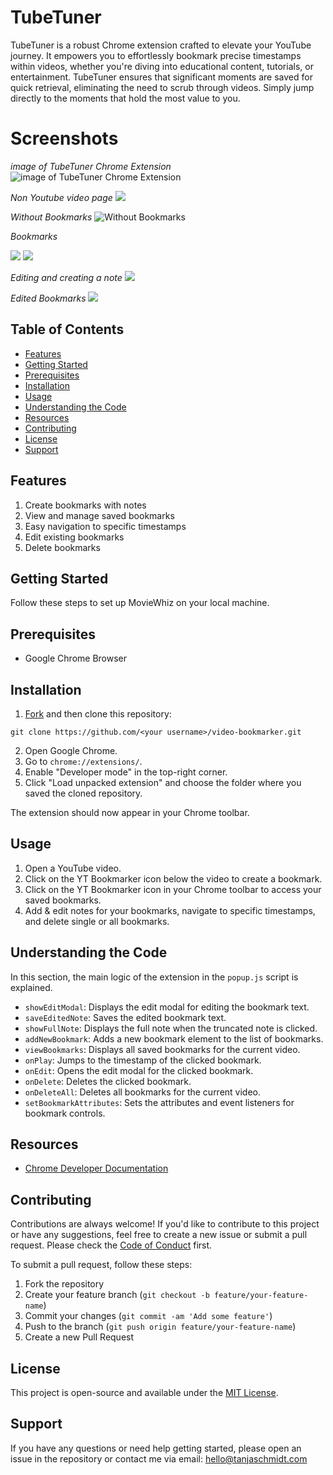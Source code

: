 # TubeTuner

TubeTuner is a robust Chrome extension crafted to elevate your YouTube journey. It empowers you to effortlessly bookmark precise timestamps within videos, whether you're diving into educational content, tutorials, or entertainment. TubeTuner ensures that significant moments are saved for quick retrieval, eliminating the need to scrub through videos. Simply jump directly to the moments that hold the most value to you.


# Screenshots

*image of TubeTuner Chrome Extension*
![image of TubeTuner Chrome Extension](https://github.com/Soumya6Tiwari/TubeTuner/blob/ab30b76b89da15845d3f09f519adbf318e8d3717/screenshots/image%20of%20TubeTuner%20Chrome%20Extension.png)




*Non Youtube video page*
![](https://github.com/Soumya6Tiwari/TubeTuner/blob/f8fe9f11df3baaecfd70a75b0cd7cfa4f59d733c/screenshots/Non%20Youtube%20Video%20page.png)




*Without Bookmarks*
![Without Bookmarks](https://github.com/Soumya6Tiwari/TubeTuner/blob/f8fe9f11df3baaecfd70a75b0cd7cfa4f59d733c/screenshots/Without%20Bookmarks.png)

*Bookmarks*

![](https://github.com/Soumya6Tiwari/TubeTuner/blob/eb35809e9d29e920abdd2400cb5a67a186a6e872/screenshots/Bookmarks.png)
![](https://github.com/Soumya6Tiwari/TubeTuner/blob/eb35809e9d29e920abdd2400cb5a67a186a6e872/screenshots/Bookmarks_.png)

*Editing and creating a note*
![](https://github.com/Soumya6Tiwari/TubeTuner/blob/eb35809e9d29e920abdd2400cb5a67a186a6e872/screenshots/Editing%20and%20creating%20a%20note%20.png
)

*Edited Bookmarks*
![](https://github.com/Soumya6Tiwari/TubeTuner/blob/eb35809e9d29e920abdd2400cb5a67a186a6e872/screenshots/Edited%20Bookmarks.png)

## Table of Contents
- [Features](#features)
- [Getting Started](#getting-started)
- [Prerequisites](#prerequisites)
- [Installation](#installation)
- [Usage](#usage)
- [Understanding the Code](#understanding-the-code)
- [Resources](#resources)
- [Contributing](#contributing)
- [License](#license)
- [Support](#support)

## Features

1. Create bookmarks with notes
2. View and manage saved bookmarks
3. Easy navigation to specific timestamps
4. Edit existing bookmarks
5. Delete bookmarks

## Getting Started
Follow these steps to set up MovieWhiz on your local machine.

## Prerequisites

- Google Chrome Browser

## Installation
1. [Fork](https://docs.github.com/en/get-started/quickstart/fork-a-repo) and then clone this repository:

```
git clone https://github.com/<your username>/video-bookmarker.git
```
2. Open Google Chrome.
3. Go to `chrome://extensions/`.
4. Enable "Developer mode" in the top-right corner.
5. Click "Load unpacked extension" and choose the folder where you saved the cloned repository.

The extension should now appear in your Chrome toolbar.

## Usage

1. Open a YouTube video.
2. Click on the YT Bookmarker icon below the video to create a bookmark. 
3. Click on the YT Bookmarker icon in your Chrome toolbar to access your saved bookmarks.
4. Add & edit notes for your bookmarks, navigate to specific timestamps, and delete single or all bookmarks.

## Understanding the Code

In this section, the main logic of the extension in the `popup.js` script is explained.

- `showEditModal`: Displays the edit modal for editing the bookmark text.
- `saveEditedNote`: Saves the edited bookmark text.
- `showFullNote`: Displays the full note when the truncated note is clicked.
- `addNewBookmark`: Adds a new bookmark element to the list of bookmarks.
- `viewBookmarks`: Displays all saved bookmarks for the current video.
- `onPlay`: Jumps to the timestamp of the clicked bookmark.
- `onEdit`: Opens the edit modal for the clicked bookmark.
- `onDelete`: Deletes the clicked bookmark.
- `onDeleteAll`: Deletes all bookmarks for the current video.
- `setBookmarkAttributes`: Sets the attributes and event listeners for bookmark controls.

## Resources

- [Chrome Developer Documentation](https://developer.chrome.com/docs/extensions/mv3/)


## Contributing
Contributions are always welcome! If you'd like to contribute to this project or have any suggestions, feel free to create a new issue or submit a pull request. Please check the [Code of Conduct](./CODE_OF_CONDUCT.md) first.

To submit a pull request, follow these steps:
1. Fork the repository
2. Create your feature branch (`git checkout -b feature/your-feature-name`)
3. Commit your changes (`git commit -am 'Add some feature'`)
4. Push to the branch (`git push origin feature/your-feature-name`)
5. Create a new Pull Request

## License

This project is open-source and available under the [MIT License](./LICENSE.md).

## Support

If you have any questions or need help getting started, please open an issue in the repository or contact me via email: <a href="mailto:hello@tanjaschmidt.com">hello@tanjaschmidt.com</a>

